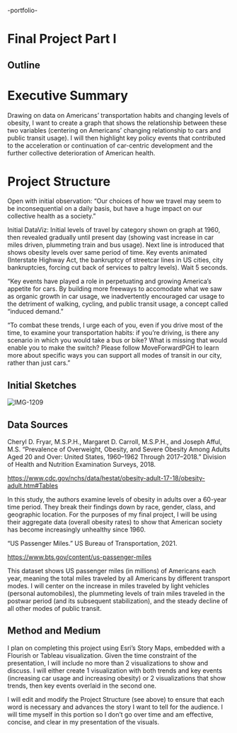 -portfolio-

# Final Project Part I

## Outline

# Executive Summary

Drawing on data on Americans’ transportation habits and changing levels of obesity, I want to create a graph that shows the relationship between these two variables (centering on Americans’ changing relationship to cars and public transit usage). I will then highlight key policy events that contributed to the acceleration or continuation of car-centric development and the further collective deterioration of American health.


# Project Structure

Open with initial observation: “Our choices of how we travel may seem to be inconsequential on a daily basis, but have a huge impact on our collective health as a society.”

Initial DataViz: Initial levels of travel by category shown on graph at 1960, then revealed gradually until present day (showing vast increase in car miles driven, plummeting train and bus usage). Next line is introduced that shows obesity levels over same period of time. Key events animated (Interstate Highway Act, the bankruptcy of streetcar lines in US cities, city bankruptcies, forcing cut back of services to paltry levels). Wait 5 seconds.

“Key events have played a role in perpetuating and growing America’s appetite for cars. By building more freeways to accomodate what we saw as organic growth in car usage, we inadvertently encouraged car usage to the detriment of walking, cycling, and public transit usage, a concept called “induced demand.” 

“To combat these trends, I urge each of you, even if you drive most of the time, to examine your transportation habits: if you’re driving, is there any scenario in which you would take a bus or bike? What is missing that would enable you to make the switch? Please follow MoveForwardPGH to learn more about specific ways you can support all modes of transit in our city, rather than just cars.”


## Initial Sketches

![IMG-1209](https://user-images.githubusercontent.com/81240014/153794669-a7d789d4-ac77-4161-9868-c3546294533b.jpg)


## Data Sources

Cheryl D. Fryar, M.S.P.H., Margaret D. Carroll, M.S.P.H., and Joseph Afful, M.S. “Prevalence of Overweight, Obesity, and Severe Obesity Among Adults Aged 20 and Over: United States, 1960–1962 Through 2017–2018.” Division of Health and Nutrition Examination Surveys, 2018.

https://www.cdc.gov/nchs/data/hestat/obesity-adult-17-18/obesity-adult.htm#Tables


In this study, the authors examine levels of obesity in adults over a 60-year time period. They break their findings down by race, gender, class, and geographic location. For the purposes of my final project, I will be using their aggregate data (overall obesity rates) to show that American society has become increasingly unhealthy since 1960.



“US Passenger Miles.” US Bureau of Transportation, 2021.

https://www.bts.gov/content/us-passenger-miles


This dataset shows US passenger miles (in millions) of Americans each year, meaning the total miles traveled by all Americans by different transport modes. I will center on the increase in miles traveled by light vehicles (personal automobiles), the plummeting levels of train miles traveled in the postwar period (and its subsequent stabilization), and the steady decline of all other modes of public transit.


## Method and Medium

I plan on completing this project using Esri’s Story Maps, embedded with a Flourish or Tableau visualization. Given the time constraint of the presentation, I will include no more than 2 visualizations to show and discuss. I will either create 1 visualization with both trends and key events (increasing car usage and increasing obesity) or 2 visualizations that show trends, then key events overlaid in the second one. 

I will edit and modify the Project Structure (see above) to ensure that each word is necessary and advances the story I want to tell for the audience. I will time myself in this portion so I don’t go over time and am effective, concise, and clear in my presentation of the visuals.

